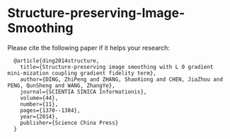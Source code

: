 # Structure-preserving-Image-Smoothing

Please cite the following paper if it helps your research:

      @article{ding2014structure,
        title={Structure-preserving image smoothing with L 0 gradient mini-mization coupling gradient fidelity term},
        author={DING, ZhiPeng and ZHANG, ShaoXiong and CHEN, JiaZhou and PENG, QunSheng and WANG, ZhangYe},
        journal={SCIENTIA SINICA Informationis},
        volume={44},
        number={11},
        pages={1370--1384},
        year={2014},
        publisher={Science China Press}
      }
